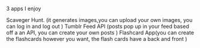 
3 apps I enjoy

Scaveger Hunt. (it generates images,you can upload your own images, you can log in and log out )
Tumblr Feed API (posts pop up in your feed based off a an API, you can create your own posts )
Flashcard App(you can create the flashcards however you want, the flash cards have a back and front )
